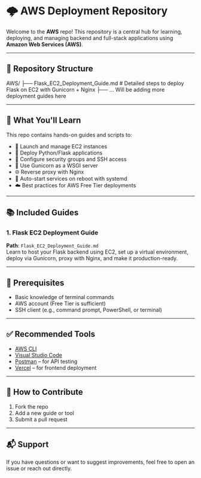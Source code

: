 # 🌩️ AWS Deployment Repository

Welcome to the **AWS** repo! This repository is a central hub for learning, deploying, and managing backend and full-stack applications using **Amazon Web Services (AWS)**.

---

## 📁 Repository Structure
AWS/
├── Flask_EC2_Deployment_Guide.md # Detailed steps to deploy Flask on EC2 with Gunicorn + Nginx
├── ... Will be adding more deployment guides here


---

## 📌 What You'll Learn

This repo contains hands-on guides and scripts to:

- 🚀 Launch and manage EC2 instances  
- 🐍 Deploy Python/Flask applications  
- 🔐 Configure security groups and SSH access  
- 🐘 Use Gunicorn as a WSGI server  
- 🌐 Reverse proxy with Nginx  
- 🔄 Auto-start services on reboot with systemd  
- ☁️ Best practices for AWS Free Tier deployments  

---

## 📚 Included Guides

### 1. Flask EC2 Deployment Guide  
**Path**: `Flask_EC2_Deployment_Guide.md`  
Learn to host your Flask backend using EC2, set up a virtual environment, deploy via Gunicorn, proxy with Nginx, and make it production-ready.

---

## 🧰 Prerequisites

- Basic knowledge of terminal commands  
- AWS account (Free Tier is sufficient)  
- SSH client (e.g., command prompt, PowerShell, or terminal)  

---

## ✅ Recommended Tools

- [AWS CLI](https://docs.aws.amazon.com/cli/latest/userguide/install-cliv2.html)  
- [Visual Studio Code](https://code.visualstudio.com/)  
- [Postman](https://www.postman.com/) – for API testing  
- [Vercel](https://vercel.com/) – for frontend deployment  

---

## 🔧 How to Contribute

1. Fork the repo  
2. Add a new guide or tool  
3. Submit a pull request  

---

## 📬 Support

If you have questions or want to suggest improvements, feel free to open an issue or reach out directly.

